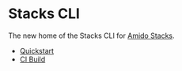 # Stacks CLI

The new home of the Stacks CLI for [Amido Stacks](https://stacks.amido.com).

- [Quickstart](docs/quickstart.md)
- [CI Build](docs/build.md)

